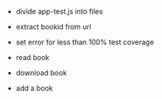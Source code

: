 - divide app-test.js into files
- extract bookid from url
- set error for less than 100% test coverage

- read book
- download book
- add a book
